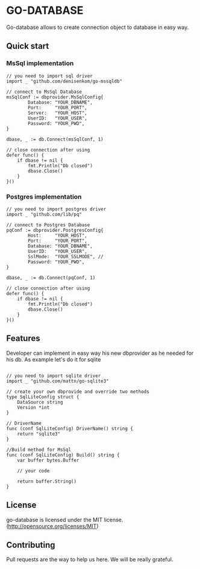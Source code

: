 # GO-DATABASE

<!-- [![wercker status](https://app.wercker.com/status/2bf9dccb9a12513dde0f54316c59a6b9/s/master "wercker status")](https://app.wercker.com/project/byKey/2bf9dccb9a12513dde0f54316c59a6b9)
[![Coverage Status](https://coveralls.io/repos/github/ricardo-ch/go-tracing/badge.svg?branch=master)](https://coveralls.io/github/ricardo-ch/go-tracing?branch=master) -->

Go-database allows to create connection object to database in easy way.

## Quick start


### MsSql implementation
```golang
// you need to import sql driver
import _ "github.com/denisenkom/go-mssqldb"
 
// connect to MsSql Database
msSqlConf := dbprovider.MsSqlConfig{
		Database: "YOUR_DBNAME",
		Port:     "YOUR_PORT",
		Server:   "YOUR_HOST",
		UserID:   "YOUR_USER",
		Password: "YOUR_PWD",
}

dbase, _ := db.Connect(msSqlConf, 1)

// close connection after using
defer func() {
	if dbase != nil {
		fmt.Println("Db closed")
		dbase.Close()
	}
}()
```

### Postgres implementation
```golang
// you need to import postgres driver
import _ "github.com/lib/pq"

// connect to Postgres Database
pqConf := dbprovider.PostgresConfig{
		Host:     "YOUR_HOST",
		Port:     "YOUR_PORT",
		Database: "YOUR_DBNAME",
		UserID:   "YOUR_USER",
		SslMode:  "YOUR_SSLMODE", // 
		Password: "YOUR_PWD",
}

dbase, _ := db.Connect(pqConf, 1)

// close connection after using
defer func() {
	if dbase != nil {
		fmt.Println("Db closed")
		dbase.Close()
	}
}()
```

## Features
Developer can implement in easy way his new dbprovider as he needed for his db. 
As example let's do it for sqlite
```golang

// you need to import sqlite driver
import _ "github.com/mattn/go-sqlite3"

// create your own dbprovide and override two methods
type SqlLiteConfig struct {
	DataSource string
	Version *int 
}

// DriverName
func (conf SqlLiteConfig) DriverName() string {
	return "sqlite3"
}

//Build method for MsSql
func (conf SqlLiteConfig) Build() string {
	var buffer bytes.Buffer

	// your code

	return buffer.String()
}
``` 

## License
go-database is licensed under the MIT license. (http://opensource.org/licenses/MIT)

## Contributing
Pull requests are the way to help us here. We will be really grateful.